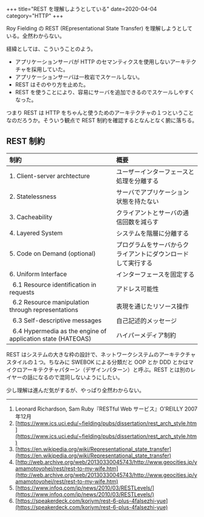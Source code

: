 +++
title="REST を理解しようとしている"
date=2020-04-04
category="HTTP"
+++

Roy Fielding の REST (REpresentational State Transfer) を理解しようとしている。全然わからない。

経緯としては、こういうことのよう。

- アプリケーションサーバが HTTP のセマンティクスを使用しないアーキテクチャを採用していた。
- アプリケーションサーバは一枚岩でスケールしない。
- REST はそのやり方を止めた。
- REST を使うことにより、容易にサーバを追加できるのでスケールしやすくなった。

つまり REST は HTTP をちゃんと使うためのアーキテクチャの１つということなのだろうか。そういう観点で REST 制約を確認するとなんとなく腑に落ちる。

## REST 制約

| 制約 | 概要 |
| :-- | :-- |
| 1. Client-server archtecture | ユーザーインターフェースと処理を分離する |
| 2. Statelessness | サーバでアプリケーション状態を持たない |
| 3. Cacheability | クライアントとサーバの通信回数を減らす |
| 4. Layered System | システムを階層に分離する |
| 5. Code on Demand (optional) | プログラムをサーバからクライアントにダウンロードして実行する |
| 6. Uniform Interface | インターフェースを固定する |
| &nbsp; 6.1 Resource identification in requests | アドレス可能性 |
| &nbsp; 6.2 Resource manipulation through representations | 表現を通じたリソース操作 |
| &nbsp; 6.3 Self-descriptive messages | 自己記述的メッセージ |
| &nbsp; 6.4 Hypermedia as the engine of application state (HATEOAS) | ハイパーメディア制約 |


REST はシステムの大きな枠の設計で、ネットワークシステムのアーキテクチャスタイルの１つ。ちなみに SWEBOK による分類だと OOP とか DDD とかはマイクロアーキテクチャパターン（デザインパターン）と呼ぶ。REST とは別のレイヤーの話になるので混同しないようにしたい。

少し理解は進んだ気がするが、やっぱり全然わからない。

---

1. Leonard Richardson, Sam Ruby『RESTful Web サービス』O'REILLY 2007年12月
2. [https://www.ics.uci.edu/~fielding/pubs/dissertation/rest_arch_style.htm](https://www.ics.uci.edu/~fielding/pubs/dissertation/rest_arch_style.htm)
3. [https://en.wikipedia.org/wiki/Representational_state_transfer](https://en.wikipedia.org/wiki/Representational_state_transfer)
4. [http://web.archive.org/web/20130330045743/http://www.geocities.jp/yamamotoyohei/rest/rest-to-my-wife.htm](http://web.archive.org/web/20130330045743/http://www.geocities.jp/yamamotoyohei/rest/rest-to-my-wife.htm)
5. [https://www.infoq.com/jp/news/2010/03/RESTLevels/](https://www.infoq.com/jp/news/2010/03/RESTLevels/)
6. [https://speakerdeck.com/koriym/rest-6-plus-4falsezhi-yue](https://speakerdeck.com/koriym/rest-6-plus-4falsezhi-yue)
